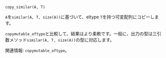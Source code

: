 ```
copy_similar(A, T)
```

`A`を`similar(A, T, size(A))`に基づいて、eltype `T`を持つ可変配列にコピーします。

`copymutable_oftype`と比較して、結果はより柔軟です。一般に、出力の型は三引数メソッド`similar(A, T, size(A))`の型に対応します。

関連情報: `copymutable_oftype`。
